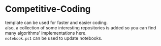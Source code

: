 # Competitive-Coding

template can be used for faster and easier coding.  
also, a collection of some interesting repositories is added so you can find many algorithms' implementations here.  
`notebook.ps1` can be used to update notebooks.
